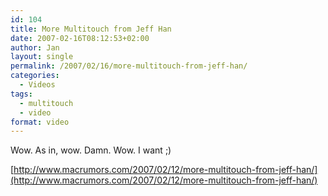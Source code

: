 ```yaml
---
id: 104
title: More Multitouch from Jeff Han
date: 2007-02-16T08:12:53+02:00
author: Jan
layout: single
permalink: /2007/02/16/more-multitouch-from-jeff-han/
categories:
  - Videos
tags:
  - multitouch
  - video
format: video
---
```

Wow. As in, wow. Damn. Wow. I want ;)

[http://www.macrumors.com/2007/02/12/more-multitouch-from-jeff-han/](http://www.macrumors.com/2007/02/12/more-multitouch-from-jeff-han/)